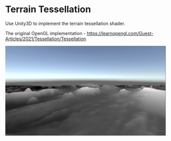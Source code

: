 Terrain Tessellation
================

Use Unity3D to implement the terrain tessellation shader. 

The original OpenGL implementation - https://learnopengl.com/Guest-Articles/2021/Tessellation/Tessellation

![Screen Shot](ScreenShot.png)

